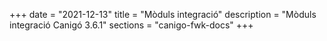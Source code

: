 +++
date        = "2021-12-13"
title       = "Mòduls integració"
description = "Mòduls integració Canigó 3.6.1"
sections    = "canigo-fwk-docs"
+++